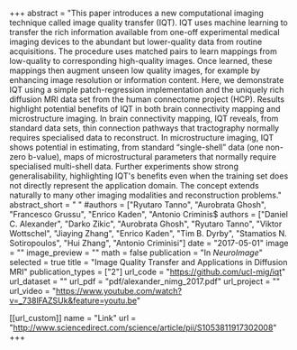 +++
abstract = "This paper introduces a new computational imaging technique called image quality transfer (IQT). IQT uses machine learning to transfer the rich information available from one-off experimental medical imaging devices to the abundant but lower-quality data from routine acquisitions. The procedure uses matched pairs to learn mappings from low-quality to corresponding high-quality images. Once learned, these mappings then augment unseen low quality images, for example by enhancing image resolution or information content. Here, we demonstrate IQT using a simple patch-regression implementation and the uniquely rich diffusion MRI data set from the human connectome project (HCP). Results highlight potential benefits of IQT in both brain connectivity mapping and microstructure imaging. In brain connectivity mapping, IQT reveals, from standard data sets, thin connection pathways that tractography normally requires specialised data to reconstruct. In microstructure imaging, IQT shows potential in estimating, from standard “single-shell” data (one non-zero b-value), maps of microstructural parameters that normally require specialised multi-shell data. Further experiments show strong generalisability, highlighting IQT's benefits even when the training set does not directly represent the application domain. The concept extends naturally to many other imaging modalities and reconstruction problems."
abstract_short = " "
#authors = ["Ryutaro Tanno", "Aurobrata Ghosh", "Francesco Grussu", "Enrico Kaden", "Antonio Criminis$
authors = ["Daniel C. Alexander", "Darko Zikic", "Aurobrata Ghosh", "Ryutaro Tanno", "Viktor Wottschel", "Jiaying Zhang", "Enrico Kaden", "Tim B. Dyrby", "Stamatios N. Sotiropoulos", "Hui Zhang", "Antonio Criminisi"]
date = "2017-05-01"
image = ""
image_preview = ""
math = false
publication = "In *NeuroImage*"
selected = true
title = "Image Quality Transfer and Applications in Diffusion MRI"
publication_types = ["2"]
url_code = "https://github.com/ucl-mig/iqt"
url_dataset = ""
url_pdf = "pdf/alexander_nimg_2017.pdf"
url_project = ""
url_video = "https://www.youtube.com/watch?v=_738lFAZSUk&feature=youtu.be"

[[url_custom]]
name = "Link"
url = "http://www.sciencedirect.com/science/article/pii/S1053811917302008"
+++








